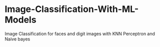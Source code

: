 # Image-Classification-With-ML-Models
Image Classification for faces and digit images with KNN Perceptron and Naive bayes
